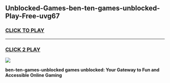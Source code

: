 
## Unblocked-Games-ben-ten-games-unblocked-Play-Free-uvg67
<h3>
<a href="https://premium76.site?title=ben-ten-games-unblocked&ref=23A">CLICK TO PLAY</a></h3>
<hr>

<h3>
<a href="https://premium76.site?title=ben-ten-games-unblocked&ref=23A">CLICK 2 PLAY</a>
  
</h3>

<a href="https://premium76.site?title=ben-ten-games-unblocked&ref=23A"><img src="https://clearcache.store/games.png"></a>


**ben-ten-games-unblocked games unblocked: Your Gateway to Fun and Accessible Online Gaming**
